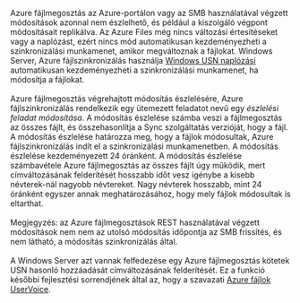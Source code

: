 Azure fájlmegosztás az Azure-portálon vagy az SMB használatával végzett módosítások azonnal nem észlelhető, és például a kiszolgáló végpont módosításait replikálva. Az Azure Files még nincs változási értesítéseket vagy a naplózást, ezért nincs mód automatikusan kezdeményezheti a szinkronizálási munkamenet, amikor megváltoznak a fájlokat. Windows Server, Azure fájlszinkronizálás használja [Windows USN naplózási](https://msdn.microsoft.com/library/windows/desktop/aa363798.aspx) automatikusan kezdeményezheti a szinkronizálási munkamenet, ha módosítja a fájlokat.<br /><br /> Azure fájlmegosztás végrehajtott módosítás észlelésére, Azure fájlszinkronizálás rendelkezik egy ütemezett feladatot nevű egy *észlelési feladat módosítása*. A módosítás észlelése számba veszi a fájlmegosztás az összes fájlt, és összehasonlítja a Sync szolgáltatás verzióját, hogy a fájl. A módosítás észlelése határozza meg, hogy a fájlok módosultak, Azure fájlszinkronizálás indít el a szinkronizálási munkamenetben. A módosítás észlelése kezdeményezett 24 óránként. A módosítás észlelése számbavétele Azure fájlmegosztás az összes fájlt úgy működik, mert címváltozásának felderítését hosszabb időt vesz igénybe a kisebb névterek-nál nagyobb névtereket. Nagy névterek hosszabb, mint 24 óránként egyszer annak meghatározásához, hogy mely fájlok módosultak is eltarthat.<br /><br />
Megjegyzés: az Azure fájlmegosztások REST használatával végzett módosítások nem nem az utolsó módosítás időpontja az SMB frissítés, és nem látható, a módosítás szinkronizálás által. <br /><br />
A Windows Server azt vannak felfedezése egy Azure fájlmegosztás kötetek USN hasonló hozzáadását címváltozásának felderítését. Ez a funkció későbbi fejlesztési sorrendjének által az, hogy a szavazati [Azure fájlok UserVoice](https://feedback.azure.com/forums/217298-storage/category/180670-files).
